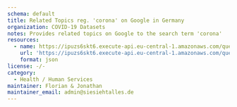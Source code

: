 ```yaml
---
schema: default
title: Related Topics reg. 'corona' on Google in Germany
organization: COVID-19 Datasets
notes: Provides related topics on Google to the search term 'corona'
resources:
  - name: https://ipuzs6skt6.execute-api.eu-central-1.amazonaws.com/query/googletopics
    url: 'https://ipuzs6skt6.execute-api.eu-central-1.amazonaws.com/query/googletopics'
    format: json
license: -/-
category:
  - Health / Human Services
maintainer: Florian & Jonathan
maintainer_email: admin@siesiehtalles.de
---
```

